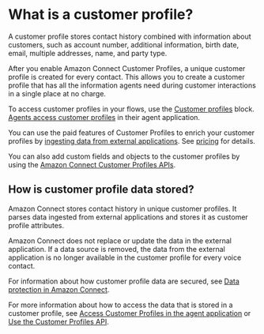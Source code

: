 # What is a customer profile?<a name="customer-profiles-what-data"></a>

A customer profile stores contact history combined with information about customers, such as account number, additional information, birth date, email, multiple addresses, name, and party type\. 

After you enable Amazon Connect Customer Profiles, a unique customer profile is created for every contact\. This allows you to create a customer profile that has all the information agents need during customer interactions in a single place at no charge\. 

To access customer profiles in your flows, use the [Customer profiles](customer-profiles-block.md) block\. [Agents access customer profiles](customer-profile-access.md) in their agent application\. 

 You can use the paid features of Customer Profiles to enrich your customer profiles by [ingesting data from external applications](integrate-external-apps-customer-profiles.md)\.  See [pricing](http://aws.amazon.com/connect/pricing/) for details\. 

You can also add custom fields and objects to the customer profiles by using the [Amazon Connect Customer Profiles APIs](https://docs.aws.amazon.com/customerprofiles/latest/APIReference/Welcome.html)\.

## How is customer profile data stored?<a name="customer-profiles-data-storage"></a>

Amazon Connect stores contact history in unique customer profiles\. It parses data ingested from external applications and stores it as customer profile attributes\.

 Amazon Connect does not replace or update the data in the external application\. If a data source is removed, the data from the external application is no longer available in the customer profile for every voice contact\.

For information about how customer profile data are secured, see [Data protection in Amazon Connect](data-protection.md)\.

For more information about how to access the data that is stored in a customer profile, see [Access Customer Profiles in the agent application](https://docs.aws.amazon.com/connect/latest/adminguide/customer-profile-access.html) or [ Use the Customer Profiles API](https://docs.aws.amazon.com/connect/latest/adminguide/use-customerprofiles-api.html)\.